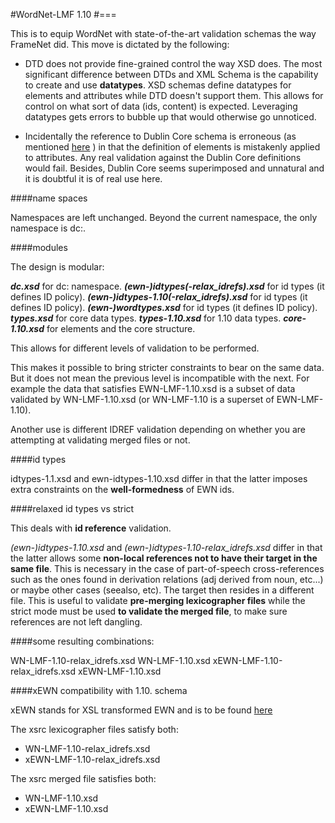 #WordNet-LMF 1.10
#===

This is to equip WordNet with state-of-the-art validation schemas the way FrameNet did. This move is dictated by the following:

- DTD does not provide fine-grained control the way XSD does. The most significant difference between DTDs and XML Schema is the capability to create and use **datatypes**. XSD schemas define datatypes for elements and attributes while DTD doesn't support them. This allows for control on what sort of data (ids, content) is expected. Leveraging datatypes gets errors to bubble up that would otherwise go unnoticed.

- Incidentally the reference to  Dublin Core schema is erroneous (as mentioned [here](https://github.com/globalwordnet/schemas/issues/5) ) in that the definition of elements is mistakenly applied to attributes. Any real validation against the Dublin Core definitions would fail. Besides, Dublin Core seems superimposed and unnatural and it is doubtful it is of real use here.

####name spaces

Namespaces are left unchanged. Beyond the current namespace, the only namespace is dc:.

####modules

 The design is modular:
 
***dc.xsd*** for dc: namespace.
***(ewn-)idtypes(-relax_idrefs).xsd*** for id types (it defines ID policy).
***(ewn-)idtypes-1.10(-relax_idrefs).xsd*** for id types (it defines ID policy).
***(ewn-)wordtypes.xsd*** for id types (it defines ID policy).
***types.xsd*** for core data types.
***types-1.10.xsd*** for 1.10 data types.
***core-1.10.xsd*** for elements and the core structure.

This allows for different levels of validation to be performed. 

This makes it possible to bring stricter constraints to bear on the same data. But it does not mean the previous level is incompatible with the next. For example the data that satisfies EWN-LMF-1.10.xsd is a subset of data validated by WN-LMF-1.10.xsd (or  WN-LMF-1.10 is a superset of EWN-LMF-1.10). 

Another use is different IDREF validation depending on whether you are attempting at validating merged files or not.

####id types

idtypes-1.1.xsd and ewn-idtypes-1.10.xsd differ in that the latter imposes extra constraints on the **well-formedness** of EWN ids.

####relaxed id types vs strict

This deals with **id reference** validation.

*(ewn-)idtypes-1.10.xsd* and *(ewn-)idtypes-1.10-relax_idrefs.xsd* differ in that the latter allows some **non-local references not to have their target in the same file**. This is necessary in the case of part-of-speech cross-references such as the ones found in derivation relations (adj derived from noun, etc...) or maybe other cases (seealso, etc). The target then resides in a different file. This is useful to validate **pre-merging lexicographer files** while the strict mode must be used **to validate the merged file**, to make sure references are not left dangling.

####some resulting combinations:

WN-LMF-1.10-relax_idrefs.xsd
WN-LMF-1.10.xsd
xEWN-LMF-1.10-relax_idrefs.xsd
xEWN-LMF-1.10.xsd

####xEWN compatibility with 1.10. schema

xEWN stands for XSL transformed EWN and is to be found  [here](https://github.com/1313ou/english-wordnet) 

The xsrc lexicographer files satisfy both:

- WN-LMF-1.10-relax_idrefs.xsd
- xEWN-LMF-1.10-relax_idrefs.xsd

The xsrc merged file satisfies both:

- WN-LMF-1.10.xsd
- xEWN-LMF-1.10.xsd
